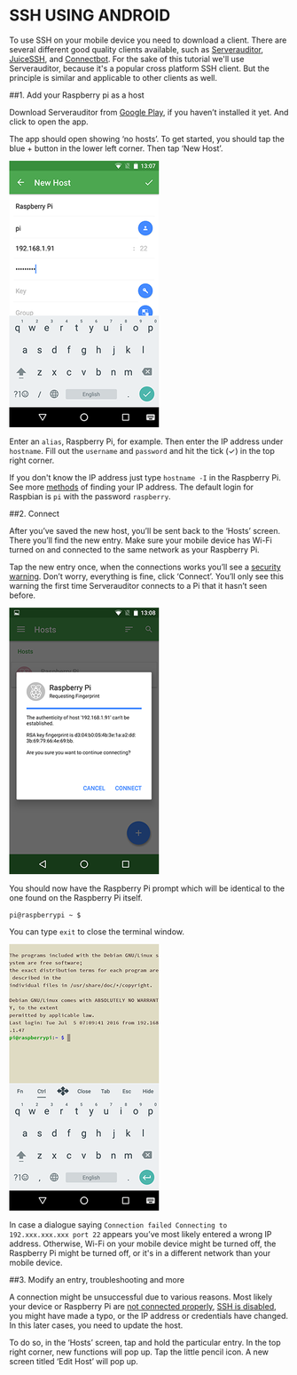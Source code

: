 # SSH USING ANDROID

To use SSH on your mobile device you need to download a client. There are several different good quality clients available, such as [Serverauditor](http://www.serverauditor.com), [JuiceSSH](https://juicessh.com/), and [Connectbot](https://connectbot.org/). For the sake of this tutorial we'll use Serverauditor, because it's a popular cross platform SSH client. But the principle is similar and applicable to other clients as well. 


##1. Add your Raspberry pi as a host

Download Serverauditor from [Google Play](https://play.google.com/store/apps/details?id=com.server.auditor.ssh.client), if you haven’t installed it yet. And click to open the app.

The app should open showing ‘no hosts’. To get started, you should tap the blue + button in the lower left corner. Then tap ‘New Host’. 

![Serverauditor ‘New Host’ configuration](images/ssh-android-config.png)

Enter an `alias`, Raspberry Pi, for example. Then enter the IP address under `hostname`. Fill out the `username` and `password` and hit the tick (✓) in the top right corner. 

If you don't know the IP address just type `hostname -I` in the Raspberry Pi. See more [methods](../ip-address.md) of finding your IP address. The default login for Raspbian is `pi` with the password `raspberry`.



##2. Connect

After you’ve saved the new host, you’ll be sent back to the ‘Hosts’ screen. There you’ll find the new entry. Make sure your mobile device has Wi-Fi turned on and connected to the same network as your Raspberry Pi.

Tap the new entry once, when the connections works you’ll see a [security warning](http://www.lysium.de/blog/index.php?/archives/186-How-to-get-ssh-server-fingerprint-information.html). Don’t worry, everything is fine, click ‘Connect’. You’ll only see this warning the first time Serverauditor connects to a Pi that it hasn’t seen before.

![Serverauditor ‘Security warning’](images/ssh-android-warning.png)

You should now have the Raspberry Pi prompt which will be identical to the one found on the Raspberry Pi itself.

```
pi@raspberrypi ~ $
```

You can type `exit` to close the terminal window.

![Serverauditor Terminal](images/ssh-android-window.png)

In case a dialogue saying `Connection failed Connecting to 192.xxx.xxx.xxx port 22` appears you’ve most likely entered a wrong IP address. Otherwise, Wi-Fi on your mobile device might be turned off, the Raspberry Pi might be turned off, or it's in a different network than your mobile device.


##3. Modify an entry, troubleshooting and more

A connection might be unsuccessful due to various reasons. Most likely your device or Raspberry Pi are [not connected properly](../../configuration/wireless/wireless-cli.md), [SSH is disabled](../../configuration/raspi-config.md), you might have made a typo, or the IP address or credentials have changed. In this later cases, you need to update the host.

To do so, in the ‘Hosts’ screen, tap and hold the particular entry. In the top right corner, new functions will pop up. Tap the little pencil icon. A new screen titled ‘Edit Host’ will pop up.
